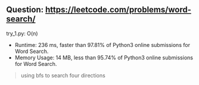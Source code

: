Question: https://leetcode.com/problems/word-search/
---

try_1.py: O(n)

* Runtime: 236 ms, faster than 97.81% of Python3 online submissions for Word Search.
* Memory Usage: 14 MB, less than 95.74% of Python3 online submissions for Word Search.

> using bfs to search four directions
